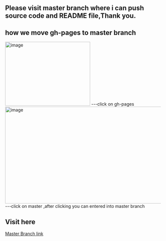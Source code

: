 ## Please visit master branch where i can push source code and README file,Thank you.
## how we move gh-pages to master branch 
<img width="275" height="207" alt="image" src="https://github.com/user-attachments/assets/8ee573b5-2041-4865-8c70-0509c967441e" />
---click on gh-pages

<img width="515" height="314" alt="image" src="https://github.com/user-attachments/assets/7b8f8a38-aa2a-4f7f-9362-1c3cc4d85308" />
---click on master ,after clicking you can entered into master branch


## Visit here
[Master Branch link](https://github.com/sourav-sahoo2005/SpicyHub-restaurant-ordering-website/tree/master)
